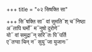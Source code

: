 +++
title = "०२ सिषक्ति सा"

+++
सि᳓षक्ति सा᳓ वां सुमति᳓श् च᳓निष्ठा  
अ᳓तापि घर्मो᳓ म᳓नुषो दुरोणे᳓  
यो᳓ वां समुद्रा᳓न् सरि᳓तः पि᳓पर्ति  
ए᳓तग्वा चिन् न᳓ सुयु᳓जा युजानः᳓